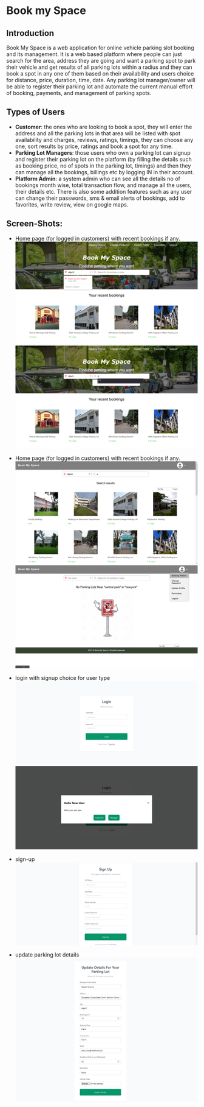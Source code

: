 # Book my Space

## Introduction
Book My Space is a web application for online vehicle parking slot booking and its management. It is a web based platform where people can just search for the area, address they are going and want a parking spot to park their vehicle and get results of all parking lots within a radius and they can book a spot in any one of them based on their
availability and users choice for distance, price, duration, time, date. Any parking lot manager/owner will be able to register their parking lot and automate the current manual effort of booking, payments, and management of parking spots.

## Types of Users
 - **Customer**:  the ones who are looking to book a spot, they will enter the address and all the parking lots in that area will be listed with spot availability and charges, reviews, ratings, timings, they can choose any one, sort results by price, ratings and book a spot for any time.
 - **Parking Lot Managers**: those users who own a parking lot can signup and register their parking lot on the platform (by filling the details such as booking price, no of spots in the parking lot, timings) and then they can manage all the bookings, billings etc by logging IN in their account. 
 - **Platform Admin**:  a system admin who can see all the details no of bookings month wise, total transaction flow, and manage all the users, their details etc. There is also some addition features such as any user can change their passwords, sms & email alerts of bookings, add to favorites, write review, view on google maps.

## Screen-Shots:
 - Home page (for logged in customers) with recent bookings if any.
![Screenshots/Screenshot (4).png](https://github.com/arib-ashhar/BookMySpace/blob/main/Screenshots/Screenshot%20(4).png)
![Screenshots/Screenshot (5).png](https://github.com/arib-ashhar/BookMySpace/blob/main/Screenshots/Screenshot%20(5).png)

 - Home page (for logged in customers) with recent bookings if any.
![Screenshots/Screenshot (6).png](https://github.com/arib-ashhar/BookMySpace/blob/main/Screenshots/Screenshot%20(6).png)
![Screenshots/Screenshot (11).png](https://github.com/arib-ashhar/BookMySpace/blob/main/Screenshots/Screenshot%20(11).png)

 - login with signup choice for user type
![Screenshots/Screenshot (425).png](https://github.com/arib-ashhar/BookMySpace/blob/main/Screenshots/Screenshot%20(425).png)
![Screenshots/Screenshot (426).png](https://github.com/arib-ashhar/BookMySpace/blob/main/Screenshots/Screenshot%20(426).png)

 - sign-up
![Screenshots/Screenshot (427).png](https://github.com/arib-ashhar/BookMySpace/blob/main/Screenshots/Screenshot%20(427).png)

 - update parking lot details
![Screenshots/Screenshot (425).png](https://github.com/arib-ashhar/BookMySpace/blob/main/Screenshots/%7B75B418BB-E438-444F-BC56-5CB6744604B2%7D.png.jpg)
